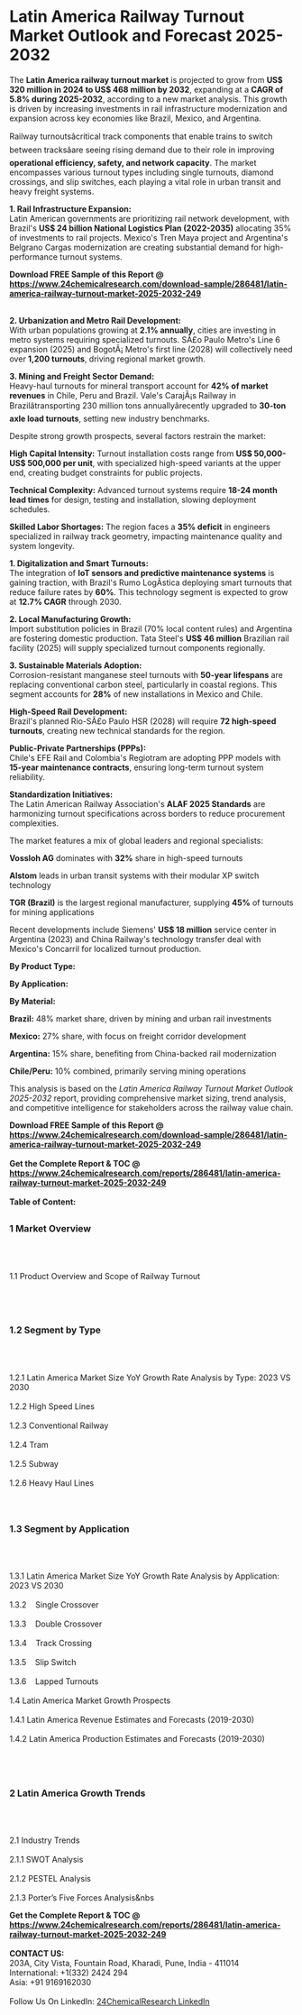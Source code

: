 <h1>Latin America Railway Turnout Market Outlook and Forecast 2025-2032</h1><p>The <strong>Latin America railway turnout market</strong> is projected to grow from <strong>US$ 320 million in 2024 to US$ 468 million by 2032</strong>, expanding at a <strong>CAGR of 5.8% during 2025-2032</strong>, according to a new market analysis. This growth is driven by increasing investments in rail infrastructure modernization and expansion across key economies like Brazil, Mexico, and Argentina.</p><p>Railway turnoutsâcritical track components that enable trains to switch between tracksâare seeing rising demand due to their role in improving <strong>operational efficiency, safety, and network capacity</strong>. The market encompasses various turnout types including single turnouts, diamond crossings, and slip switches, each playing a vital role in urban transit and heavy freight systems.</p><p><strong>1. Rail Infrastructure Expansion:</strong><br>
Latin American governments are prioritizing rail network development, with Brazil's <strong>US$ 24 billion National Logistics Plan (2022-2035)</strong> allocating 35% of investments to rail projects. Mexico's Tren Maya project and Argentina's Belgrano Cargas modernization are creating substantial demand for high-performance turnout systems.</p><div><b>Download FREE Sample of this Report @ 
            <a href="https://www.24chemicalresearch.com/download-sample/286481/latin-america-railway-turnout-market-2025-2032-249">
            https://www.24chemicalresearch.com/download-sample/286481/latin-america-railway-turnout-market-2025-2032-249</a></b></div><br><p><strong>2. Urbanization and Metro Rail Development:</strong><br>
With urban populations growing at <strong>2.1% annually</strong>, cities are investing in metro systems requiring specialized turnouts. SÃ£o Paulo Metro's Line 6 expansion (2025) and BogotÃ¡ Metro's first line (2028) will collectively need over <strong>1,200 turnouts</strong>, driving regional market growth.</p><p><strong>3. Mining and Freight Sector Demand:</strong><br>
Heavy-haul turnouts for mineral transport account for <strong>42% of market revenues</strong> in Chile, Peru and Brazil. Vale's CarajÃ¡s Railway in Brazilâtransporting 230 million tons annuallyârecently upgraded to <strong>30-ton axle load turnouts</strong>, setting new industry benchmarks.</p><p>Despite strong growth prospects, several factors restrain the market:</p><p><strong>High Capital Intensity:</strong> Turnout installation costs range from <strong>US$ 50,000-US$ 500,000 per unit</strong>, with specialized high-speed variants at the upper end, creating budget constraints for public projects.</p><p><strong>Technical Complexity:</strong> Advanced turnout systems require <strong>18-24 month lead times</strong> for design, testing and installation, slowing deployment schedules.</p><p><strong>Skilled Labor Shortages:</strong> The region faces a <strong>35% deficit</strong> in engineers specialized in railway track geometry, impacting maintenance quality and system longevity.</p><p><strong>1. Digitalization and Smart Turnouts:</strong><br>
The integration of <strong>IoT sensors and predictive maintenance systems</strong> is gaining traction, with Brazil's Rumo LogÃ­stica deploying smart turnouts that reduce failure rates by <strong>60%</strong>. This technology segment is expected to grow at <strong>12.7% CAGR</strong> through 2030.</p><p><strong>2. Local Manufacturing Growth:</strong><br>
Import substitution policies in Brazil (70% local content rules) and Argentina are fostering domestic production. Tata Steel's <strong>US$ 46 million</strong> Brazilian rail facility (2025) will supply specialized turnout components regionally.</p><p><strong>3. Sustainable Materials Adoption:</strong><br>
Corrosion-resistant manganese steel turnouts with <strong>50-year lifespans</strong> are replacing conventional carbon steel, particularly in coastal regions. This segment accounts for <strong>28%</strong> of new installations in Mexico and Chile.</p><p><strong>High-Speed Rail Development:</strong><br>
	Brazil's planned Rio-SÃ£o Paulo HSR (2028) will require <strong>72 high-speed turnouts</strong>, creating new technical standards for the region.</p><p><strong>Public-Private Partnerships (PPPs):</strong><br>
	Chile's EFE Rail and Colombia's Regiotram are adopting PPP models with <strong>15-year maintenance contracts</strong>, ensuring long-term turnout system reliability.</p><p><strong>Standardization Initiatives:</strong><br>
	The Latin American Railway Association's <strong>ALAF 2025 Standards</strong> are harmonizing turnout specifications across borders to reduce procurement complexities.</p><p>The market features a mix of global leaders and regional specialists:</p><p><strong>Vossloh AG</strong> dominates with <strong>32%</strong> share in high-speed turnouts</p><p><strong>Alstom</strong> leads in urban transit systems with their modular XP switch technology</p><p><strong>TGR (Brazil)</strong> is the largest regional manufacturer, supplying <strong>45%</strong> of turnouts for mining applications</p><p>Recent developments include Siemens' <strong>US$ 18 million</strong> service center in Argentina (2023) and China Railway's technology transfer deal with Mexico's Concarril for localized turnout production.</p><p><strong>By Product Type:</strong></p><p><strong>By Application:</strong></p><p><strong>By Material:</strong></p><p><strong>Brazil:</strong> 48% market share, driven by mining and urban rail investments</p><p><strong>Mexico:</strong> 27% share, with focus on freight corridor development</p><p><strong>Argentina:</strong> 15% share, benefiting from China-backed rail modernization</p><p><strong>Chile/Peru:</strong> 10% combined, primarily serving mining operations</p><p>This analysis is based on the <em>Latin America Railway Turnout Market Outlook 2025-2032</em> report, providing comprehensive market sizing, trend analysis, and competitive intelligence for stakeholders across the railway value chain.</p><div><b>Download FREE Sample of this Report @ 
            <a href="https://www.24chemicalresearch.com/download-sample/286481/latin-america-railway-turnout-market-2025-2032-249">
            https://www.24chemicalresearch.com/download-sample/286481/latin-america-railway-turnout-market-2025-2032-249</a></b></div><br><div><b>Get the Complete Report & TOC @ 
            <a href="https://www.24chemicalresearch.com/reports/286481/latin-america-railway-turnout-market-2025-2032-249">
            https://www.24chemicalresearch.com/reports/286481/latin-america-railway-turnout-market-2025-2032-249</a></b></div><br>
            <b>Table of Content:</b><p><h2><span style="font-size:16px"><strong>1 Market Overview&nbsp;&nbsp; &nbsp;</strong></span></h2><br />
<br />
<p>1.1 Product Overview and Scope of Railway Turnout&nbsp;</p><br />
<br />
<h2><strong><span style="font-size:16px">1.2 Segment by Type&nbsp;&nbsp; &nbsp;</span></strong></h2><br />
<br />
<p>1.2.1 Latin America Market Size YoY Growth Rate Analysis by Type: 2023 VS 2030&nbsp;&nbsp; &nbsp;<br /><br />
1.2.2 High Speed Lines&nbsp;&nbsp; &nbsp;<br /><br />
1.2.3 Conventional Railway<br /><br />
1.2.4 Tram<br /><br />
1.2.5 Subway<br /><br />
1.2.6 Heavy Haul Lines<br /><br />
<br />
<h2><span style="font-size:16px"><strong>1.3 Segment by Application&nbsp;&nbsp;</strong></span></h2><br />
<br />
<p>1.3.1 Latin America Market Size YoY Growth Rate Analysis by Application: 2023 VS 2030&nbsp;&nbsp; &nbsp;<br /><br />
1.3.2&nbsp;&nbsp; &nbsp;Single Crossover<br /><br />
1.3.3&nbsp;&nbsp; &nbsp;Double Crossover<br /><br />
1.3.4&nbsp;&nbsp; &nbsp;Track Crossing<br /><br />
1.3.5&nbsp;&nbsp; &nbsp;Slip Switch<br /><br />
1.3.6&nbsp;&nbsp; &nbsp;Lapped Turnouts<br /><br />
1.4 Latin America Market Growth Prospects&nbsp;&nbsp; &nbsp;<br /><br />
1.4.1 Latin America Revenue Estimates and Forecasts (2019-2030)&nbsp;&nbsp; &nbsp;<br /><br />
1.4.2 Latin America Production Estimates and Forecasts (2019-2030)&nbsp;&nbsp;</p><br />
<br />
<h2><span style="font-size:16px"><strong>2 Latin America Growth Trends&nbsp;&nbsp; &nbsp;</strong></span></h2><br />
<br />
<p>2.1 Industry Trends&nbsp;&nbsp; &nbsp;<br /><br />
2.1.1 SWOT Analysis&nbsp;&nbsp; &nbsp;<br /><br />
2.1.2 PESTEL Analysis&nbsp;&nbsp; &nbsp;<br /><br />
2.1.3 Porter&rsquo;s Five Forces Analysis&nbs</p><div><b>Get the Complete Report & TOC @ 
            <a href="https://www.24chemicalresearch.com/reports/286481/latin-america-railway-turnout-market-2025-2032-249">
            https://www.24chemicalresearch.com/reports/286481/latin-america-railway-turnout-market-2025-2032-249</a></b></div><br><b>CONTACT US:</b><br>
            203A, City Vista, Fountain Road, Kharadi, Pune, India - 411014<br>
            International: +1(332) 2424 294<br>
            Asia: +91 9169162030 <br><br>
            Follow Us On LinkedIn: <a href="https://www.linkedin.com/company/24chemicalresearch/">24ChemicalResearch LinkedIn</a>